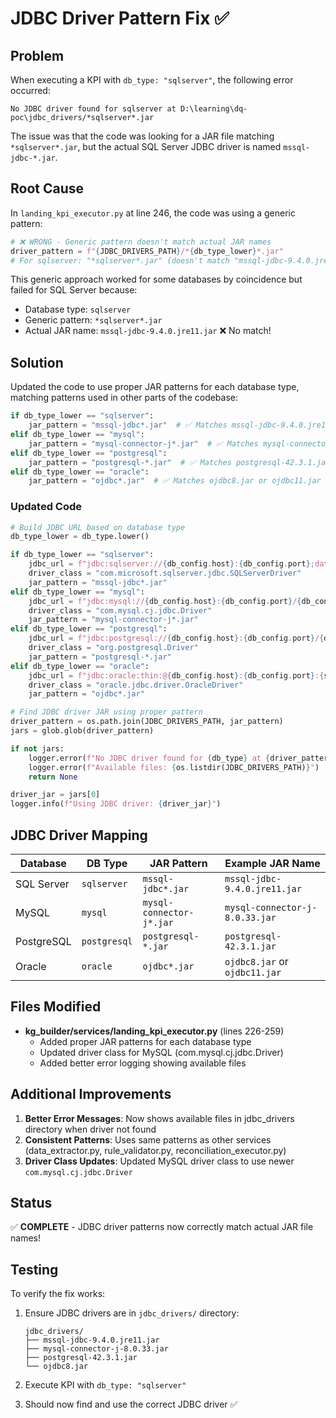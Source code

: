 # JDBC Driver Pattern Fix ✅

## Problem

When executing a KPI with `db_type: "sqlserver"`, the following error occurred:

```
No JDBC driver found for sqlserver at D:\learning\dq-poc\jdbc_drivers/*sqlserver*.jar
```

The issue was that the code was looking for a JAR file matching `*sqlserver*.jar`, but the actual SQL Server JDBC driver is named `mssql-jdbc-*.jar`.

## Root Cause

In `landing_kpi_executor.py` at line 246, the code was using a generic pattern:

```python
# ❌ WRONG - Generic pattern doesn't match actual JAR names
driver_pattern = f"{JDBC_DRIVERS_PATH}/*{db_type_lower}*.jar"
# For sqlserver: "*sqlserver*.jar" (doesn't match "mssql-jdbc-9.4.0.jre11.jar")
```

This generic approach worked for some databases by coincidence but failed for SQL Server because:
- Database type: `sqlserver`
- Generic pattern: `*sqlserver*.jar`
- Actual JAR name: `mssql-jdbc-9.4.0.jre11.jar` ❌ No match!

## Solution

Updated the code to use proper JAR patterns for each database type, matching patterns used in other parts of the codebase:

```python
if db_type_lower == "sqlserver":
    jar_pattern = "mssql-jdbc*.jar"  # ✅ Matches mssql-jdbc-9.4.0.jre11.jar
elif db_type_lower == "mysql":
    jar_pattern = "mysql-connector-j*.jar"  # ✅ Matches mysql-connector-j-8.0.33.jar
elif db_type_lower == "postgresql":
    jar_pattern = "postgresql-*.jar"  # ✅ Matches postgresql-42.3.1.jar
elif db_type_lower == "oracle":
    jar_pattern = "ojdbc*.jar"  # ✅ Matches ojdbc8.jar or ojdbc11.jar
```

### Updated Code

```python
# Build JDBC URL based on database type
db_type_lower = db_type.lower()

if db_type_lower == "sqlserver":
    jdbc_url = f"jdbc:sqlserver://{db_config.host}:{db_config.port};databaseName={db_config.database}"
    driver_class = "com.microsoft.sqlserver.jdbc.SQLServerDriver"
    jar_pattern = "mssql-jdbc*.jar"
elif db_type_lower == "mysql":
    jdbc_url = f"jdbc:mysql://{db_config.host}:{db_config.port}/{db_config.database}?..."
    driver_class = "com.mysql.cj.jdbc.Driver"
    jar_pattern = "mysql-connector-j*.jar"
elif db_type_lower == "postgresql":
    jdbc_url = f"jdbc:postgresql://{db_config.host}:{db_config.port}/{db_config.database}"
    driver_class = "org.postgresql.Driver"
    jar_pattern = "postgresql-*.jar"
elif db_type_lower == "oracle":
    jdbc_url = f"jdbc:oracle:thin:@{db_config.host}:{db_config.port}:{service_name}"
    driver_class = "oracle.jdbc.driver.OracleDriver"
    jar_pattern = "ojdbc*.jar"

# Find JDBC driver JAR using proper pattern
driver_pattern = os.path.join(JDBC_DRIVERS_PATH, jar_pattern)
jars = glob.glob(driver_pattern)

if not jars:
    logger.error(f"No JDBC driver found for {db_type} at {driver_pattern}")
    logger.error(f"Available files: {os.listdir(JDBC_DRIVERS_PATH)}")
    return None

driver_jar = jars[0]
logger.info(f"Using JDBC driver: {driver_jar}")
```

## JDBC Driver Mapping

| Database | DB Type | JAR Pattern | Example JAR Name |
|----------|---------|-------------|------------------|
| SQL Server | `sqlserver` | `mssql-jdbc*.jar` | `mssql-jdbc-9.4.0.jre11.jar` |
| MySQL | `mysql` | `mysql-connector-j*.jar` | `mysql-connector-j-8.0.33.jar` |
| PostgreSQL | `postgresql` | `postgresql-*.jar` | `postgresql-42.3.1.jar` |
| Oracle | `oracle` | `ojdbc*.jar` | `ojdbc8.jar` or `ojdbc11.jar` |

## Files Modified

- **kg_builder/services/landing_kpi_executor.py** (lines 226-259)
  - Added proper JAR patterns for each database type
  - Updated driver class for MySQL (com.mysql.cj.jdbc.Driver)
  - Added better error logging showing available files

## Additional Improvements

1. **Better Error Messages**: Now shows available files in jdbc_drivers directory when driver not found
2. **Consistent Patterns**: Uses same patterns as other services (data_extractor.py, rule_validator.py, reconciliation_executor.py)
3. **Driver Class Updates**: Updated MySQL driver class to use newer `com.mysql.cj.jdbc.Driver`

## Status

✅ **COMPLETE** - JDBC driver patterns now correctly match actual JAR file names!

## Testing

To verify the fix works:

1. Ensure JDBC drivers are in `jdbc_drivers/` directory:
   ```
   jdbc_drivers/
   ├── mssql-jdbc-9.4.0.jre11.jar
   ├── mysql-connector-j-8.0.33.jar
   ├── postgresql-42.3.1.jar
   └── ojdbc8.jar
   ```

2. Execute KPI with `db_type: "sqlserver"`
3. Should now find and use the correct JDBC driver ✅

